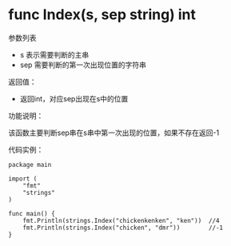 # func Index(s, sep string) int

参数列表

- s 表示需要判断的主串
- sep 需要判断的第一次出现位置的字符串

返回值：

- 返回int，对应sep出现在s中的位置

功能说明：

该函数主要判断sep串在s串中第一次出现的位置，如果不存在返回-1

代码实例：

	package main
	
	import (
		"fmt"
		"strings"
	)
	
	func main() {
		fmt.Println(strings.Index("chickenkenken", "ken"))  //4
		fmt.Println(strings.Index("chicken", "dmr"))        //-1
	}